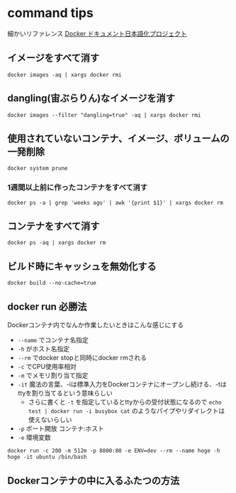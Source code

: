 # command tips

細かいリファレンス [Docker ドキュメント日本語化プロジェクト](http://docs.docker.jp/index.html)

## イメージをすべて消す

```
docker images -aq | xargs docker rmi
```

## dangling(宙ぶらりん)なイメージを消す

```
docker images --filter "dangling=true" -aq | xargs docker rmi 
```

## 使用されていないコンテナ、イメージ、ボリュームの一発削除

```
docker system prune
```

### 1週間以上前に作ったコンテナをすべて消す

```
docker ps -a | grep 'weeks ago' | awk '{print $1}' | xargs docker rm
```

## コンテナをすべて消す

```
docker ps -aq | xargs docker rm
```

## ビルド時にキャッシュを無効化する

```
docker build --no-cache=true
```

## docker run 必勝法

Dockerコンテナ内でなんか作業したいときはこんな感じにする

- `--name` でコンテナ名指定
- `-h` がホスト名指定
- `--rm` でdocker stopと同時にdocker rmされる
- `-c` でCPU使用率相対
- `-m` でメモリ割り当て指定
- `-it` 魔法の言葉、-iは標準入力をDockerコンテナにオープンし続ける、-tはttyを割り当てるという意味らしい
  - さらに書くと `-t` を指定しているとttyからの受付状態になるので `echo test | docker run -i busybox cat` のようなパイプやリダイレクトは使えないらしい
- `-p` ポート開放 コンテナ:ホスト  
- `-e` 環境変数

```
docker run -c 200 -m 512m -p 8000:80 -e ENV=dev --rm --name hoge -h hoge -it ubuntu /bin/bash
```

## Dockerコンテナの中に入るふたつの方法

